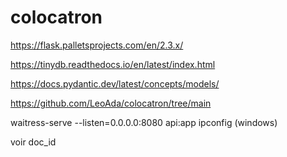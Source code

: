 # colocatron

https://flask.palletsprojects.com/en/2.3.x/

https://tinydb.readthedocs.io/en/latest/index.html

https://docs.pydantic.dev/latest/concepts/models/

https://github.com/LeoAda/colocatron/tree/main

waitress-serve --listen=0.0.0.0:8080 api:app
ipconfig (windows)

voir doc_id
